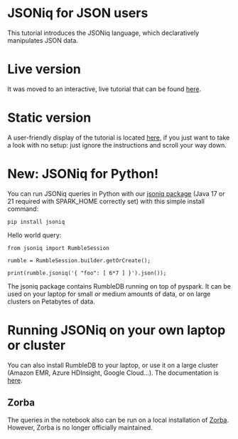 # JSONiq for JSON users
This tutorial introduces the JSONiq language, which declaratively manipulates JSON data.

# Live version

It was moved to an interactive, live tutorial that can be found [here](https://colab.research.google.com/github/RumbleDB/rumble/blob/master/RumbleSandbox.ipynb).

# Static version

A user-friendly display of the tutorial is located [here](https://nbviewer.jupyter.org/github/RumbleDB/rumble/blob/master/RumbleSandbox.ipynb), if you just want to take a look with no setup: just ignore the instructions and scroll your way down.

# New: JSONiq for Python!

You can run JSONiq queries in Python with our [jsoniq package](https://pypi.org/project/jsoniq/) (Java 17 or 21 required with SPARK_HOME correctly set) with this simple install command:

```
pip install jsoniq
```

Hello world query:

```
from jsoniq import RumbleSession

rumble = RumbleSession.builder.getOrCreate();

print(rumble.jsoniq('{ "foo": [ 6*7 ] }').json());
```

The jsoniq package contains RumbleDB running on top of pyspark. It can be used on your laptop for small or medium amounts of data, or on large clusters on Petabytes of data.

# Running JSONiq on your own laptop or cluster

You can also install RumbleDB to your laptop, or use it on a large cluster (Amazon EMR, Azure HDInsight, Google Cloud...). The documentation is [here](https://rumble.readthedocs.io/en/latest/Getting%20started/).

## Zorba

The queries in the notebook also can be run on a local installation of [Zorba](http://zorba.io). However, Zorba is no longer officially maintained.
